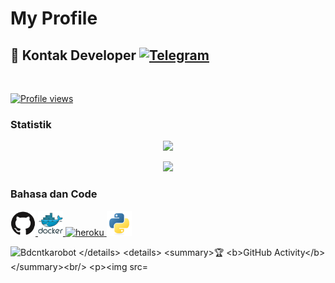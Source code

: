 # My Profile


## 📲 Kontak Developer [![Telegram](https://img.shields.io/badge/telegram-1b77FF.svg?style=for-the-badge&logo=telegram)](https://t.me/laffyuuby) 
<br>

[![Profile views](https://gpvc.arturio.dev/Bdcntkarobot)](https://github.com/Bdcntkarobot)
### Statistik
<p align="center"><a href="https://github.com/Bdcntkarobot"><img src="https://github-readme-stats.vercel.app/api?username=Bdcntkarobot&show_icons=true&theme=radical"></a></p>
<p align="center"><a href="https://github.com/Bdcntkarobot"><img src="https://github-readme-stats.vercel.app/api/top-langs/?username=Bdcntkarobot&theme=radical&layout=compact"></a></p> 


   <h3 align="left">Bahasa dan Code</h3>
<p align="left"> <a href="https://www.github.com/" target="_blank"> <img src="https://raw.githubusercontent.com/devicons/devicon/master/icons/github/github-original.svg" alt="github" width="40" height="40"/> </a> <a href="https://www.docker.com/" target="_blank"> <img src="https://raw.githubusercontent.com/devicons/devicon/master/icons/docker/docker-original-wordmark.svg" alt="docker" width="40" height="40"/> </a> <a href="https://heroku.com" target="_blank"> <img src="https://www.vectorlogo.zone/logos/heroku/heroku-icon.svg" alt="heroku" width="40" height="40"/> </a> <a href="https://www.python.org" target="_blank"> <img src="https://raw.githubusercontent.com/devicons/devicon/master/icons/python/python-original.svg" alt="python" width="40" height="40"/> </a> </p>

<p><img align="center" src="https://github-readme-streak-stats.herokuapp.com/?user=Bdcntkarobot&" alt="Bdcntkarobot


</details>

<details>
    <summary>&#127942 <b>GitHub Activity</b></summary><br/>

![Metrics](https://metrics.lecoq.io/Bdcntkarobot?template=classic&repositories.forks=true&languages=1&languages.colors=github&languages.threshold=0%25&config.timezone=Asia%2FSolo)

</details>
